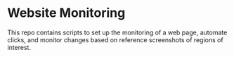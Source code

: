 # Website Monitoring

This repo contains scripts to set up the monitoring of a web page, automate clicks, and monitor changes based on reference screenshots of regions of interest.
